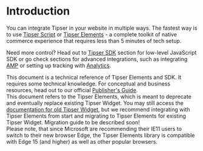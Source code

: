 # Introduction

You can integrate Tipser in your website in multiple ways. The fastest way is to use [Tipser Script](#tipser-script) or [Tipser Elements](#tipser-elements) - a complete toolkit of native commerce experience that requires less than 5 minutes of tech setup.

Need more control? Head out to [Tipser SDK](#tipser-sdk) section for low-level JavaScript SDK or go check sections for advanced integrations, such as integrating [AMP](#amp) or setting up tracking with [Analytics](#analytics).

<aside class="notice">This document is a technical reference of Tipser Elements and SDK. It requires some technical knowledge. For conceptual and business resources, head out to our official <a href="https://www.tipser.com/tipser-elements" target="_blank">Publisher's Guide</a>.</aside>

<aside class="warning">This document refers to the Tipser Elements, which is meant to deprecate and eventually replace existing Tipser Widget. You may still access the <a href="https://developers.tipser.com/tipser-script" target="_blank">documentation for old Tipser Widget</a>, but we recommend integrating with Tipser Elements from start and migrating to Tipser Elements for existing Tipser Widget. Migration guide to be described soon!</aside>

<aside class="notice">Please note, that since Microsoft are recommending their IE11 users to switch to their new browser Edge, the Tipser Elements library is compatible with Edge 15 (and higher) as well as other popular browsers.</aside>

